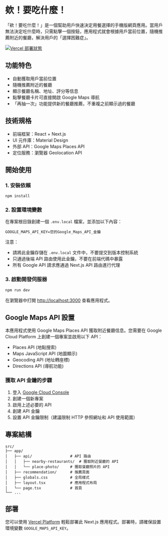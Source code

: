 # 欸！要吃什麼！

「欸！要吃什麼！」是一個幫助用戶快速決定用餐選擇的手機版網頁應用。當用戶無法決定吃什麼時，只需點擊一個按鈕，應用程式就會根據用戶當前位置，隨機推薦附近的餐廳，解決用戶的「選擇困難症」。

[![Vercel 部署狀態](https://img.shields.io/badge/Vercel-%E9%83%A8%E7%BD%B2%E6%88%90%E5%8A%9F-brightgreen)](https://hey-eat-what.vercel.app/)

## 功能特色

- 自動獲取用戶當前位置
- 隨機推薦附近的餐廳
- 顯示餐廳名稱、地址、評分等信息
- 點擊餐廳卡片可直接開啟 Google Maps 導航
- 「再抽一次」功能提供新的餐廳推薦，不重複之前顯示過的餐廳

## 技術規格

- 前端框架：React + Next.js
- UI 元件庫：Material Design
- 外部 API：Google Maps Places API
- 定位服務：瀏覽器 Geolocation API

## 開始使用

### 1. 安裝依賴

```bash
npm install
```

### 2. 設置環境變數

在專案根目錄創建一個 `.env.local` 檔案，並添加以下內容：

```
GOOGLE_MAPS_API_KEY=您的Google_Maps_API_金鑰
```

注意：
- 請將此金鑰存儲在 `.env.local` 文件中，不要提交到版本控制系統
- 只通過後端 API 路由使用此金鑰，不要在前端代碼中暴露
- 所有 Google API 請求應通過 Next.js API 路由進行代理

### 3. 啟動開發伺服器

```bash
npm run dev
```

在瀏覽器中打開 [http://localhost:3000](http://localhost:3000) 查看應用程式。

## Google Maps API 設置

本應用程式使用 Google Maps Places API 獲取附近餐廳信息。您需要在 Google Cloud Platform 上創建一個專案並啟用以下 API：

- Places API (地點搜索)
- Maps JavaScript API (地圖顯示)
- Geocoding API (地址轉座標)
- Directions API (導航功能)

### 獲取 API 金鑰的步驟

1. 登入 [Google Cloud Console](https://console.cloud.google.com/)
2. 創建一個新專案
3. 啟用上述必要的 API
4. 創建 API 金鑰
5. 設置 API 金鑰限制（建議限制 HTTP 參照網址和 API 使用範圍）

## 專案結構

```
src/
├── app/
│   ├── api/                 # API 路由
│   │   ├── nearby-restaurants/  # 獲取附近餐廳的 API
│   │   └── place-photo/     # 獲取餐廳照片的 API
│   ├── recommendation/      # 推薦頁面
│   ├── globals.css          # 全局樣式
│   ├── layout.tsx           # 應用程式布局
│   └── page.tsx             # 首頁
└── ...
```

## 部署

您可以使用 [Vercel Platform](https://vercel.com/) 輕鬆部署此 Next.js 應用程式。部署時，請確保設置環境變數 `GOOGLE_MAPS_API_KEY`。
